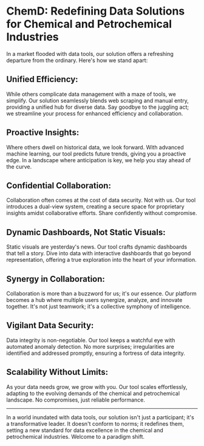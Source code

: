 # ChemD: Redefining Data Solutions for Chemical and Petrochemical Industries

In a market flooded with data tools, our solution offers a refreshing departure from the ordinary. Here's how we stand apart:

## Unified Efficiency:
While others complicate data management with a maze of tools, we simplify. Our solution seamlessly blends web scraping and manual entry, providing a unified hub for diverse data. Say goodbye to the juggling act; we streamline your process for enhanced efficiency and collaboration.

## Proactive Insights:
Where others dwell on historical data, we look forward. With advanced machine learning, our tool predicts future trends, giving you a proactive edge. In a landscape where anticipation is key, we help you stay ahead of the curve.

## Confidential Collaboration:
Collaboration often comes at the cost of data security. Not with us. Our tool introduces a dual-view system, creating a secure space for proprietary insights amidst collaborative efforts. Share confidently without compromise.

## Dynamic Dashboards, Not Static Visuals:
Static visuals are yesterday's news. Our tool crafts dynamic dashboards that tell a story. Dive into data with interactive dashboards that go beyond representation, offering a true exploration into the heart of your information.

## Synergy in Collaboration:
Collaboration is more than a buzzword for us; it's our essence. Our platform becomes a hub where multiple users synergize, analyze, and innovate together. It's not just teamwork; it's a collective symphony of intelligence.

## Vigilant Data Security:
Data integrity is non-negotiable. Our tool keeps a watchful eye with automated anomaly detection. No more surprises; irregularities are identified and addressed promptly, ensuring a fortress of data integrity.

## Scalability Without Limits:
As your data needs grow, we grow with you. Our tool scales effortlessly, adapting to the evolving demands of the chemical and petrochemical landscape. No compromises, just reliable performance.

---

In a world inundated with data tools, our solution isn't just a participant; it's a transformative leader. It doesn't conform to norms; it redefines them, setting a new standard for data excellence in the chemical and petrochemical industries. Welcome to a paradigm shift.


